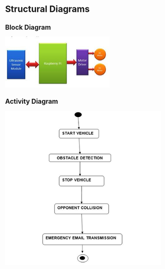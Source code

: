 
# Structural Diagrams

## Block Diagram

![Block Diagram](https://github.com/Keshav-Shanbhag/Emergency-Braking-System-/blob/main/2_Design/Structural%20Diagrams/Block%20Diagram.JPG)

## Activity Diagram
![Activity Diagram](https://github.com/Keshav-Shanbhag/Emergency-Braking-System-/blob/main/2_Design/Structural%20Diagrams/Activity%20Diagram.JPG)

